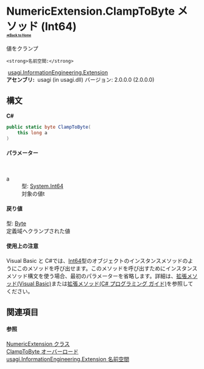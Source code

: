 # NumericExtension.ClampToByte メソッド (Int64)<div style="font-size:30%"><a href="https://github.com/usagi/usagi.cs/blob/master/docs/Home.md">≪Back to Home</a></div> 

値をクランプ


    <strong>名前空間:</strong>
&nbsp;<a href="N_usagi_InformationEngineering_Extension.md">usagi.InformationEngineering.Extension</a><br /><strong>アセンブリ:</strong>
&nbsp;usagi (in usagi.dll) バージョン: 2.0.0.0 (2.0.0.0)

## 構文

**C#**<br />
``` C#
public static byte ClampToByte(
	this long a
)
```


#### パラメーター
&nbsp;<dl><dt>a</dt><dd>型: <a href="http://msdn2.microsoft.com/ja-jp/library/6yy583ek" target="_blank">System.Int64</a><br />対象の値t</dd></dl>

#### 戻り値
型: <a href="http://msdn2.microsoft.com/ja-jp/library/yyb1w04y" target="_blank">Byte</a><br />定義域へクランプされた値

#### 使用上の注意
Visual Basic と C#では、<a href="http://msdn2.microsoft.com/ja-jp/library/6yy583ek" target="_blank">Int64</a>型のオブジェクトのインスタンスメソッドのようにこのメソッドを呼び出せます。このメソッドを呼び出すためにインスタンスメソッド構文を使う場合、最初のパラメーターを省略します。詳細は、<a href="http://msdn.microsoft.com/ja-jp/library/bb384936.aspx" target="_blank">拡張メソッド(Visual Basic)</a>または<a href="http://msdn.microsoft.com/ja-jp/library/bb383977.aspx" target="_blank">拡張メソッド(C# プログラミング ガイド)</a>を参照してください。

## 関連項目


#### 参照
<a href="T_usagi_InformationEngineering_Extension_NumericExtension.md">NumericExtension クラス</a><br /><a href="Overload_usagi_InformationEngineering_Extension_NumericExtension_ClampToByte.md">ClampToByte オーバーロード</a><br /><a href="N_usagi_InformationEngineering_Extension.md">usagi.InformationEngineering.Extension 名前空間</a><br />